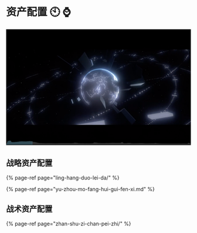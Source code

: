 # 资产配置 🕙 ⌚️

![](../../../.gitbook/assets/ping-mu-kuai-zhao-20210615-xia-wu-6.43.09.png)

## 战略资产配置

{% page-ref page="ling-hang-duo-lei-da/" %}

{% page-ref page="yu-zhou-mo-fang-hui-gui-fen-xi.md" %}

## 战术资产配置

{% page-ref page="zhan-shu-zi-chan-pei-zhi/" %}

